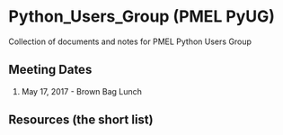# Python_Users_Group (PMEL PyUG)
Collection of documents and notes for PMEL Python Users Group

## Meeting Dates
1. May 17, 2017 - Brown Bag Lunch


## Resources (the short list)


